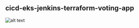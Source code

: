 ## cicd-eks-jenkins-terraform-voting-app

![alt text](https://s3.ap-southeast-1.amazonaws.com/upload.nasir.id/contents/202312-01-voting-app/voting-app-eks.drawio.png)
